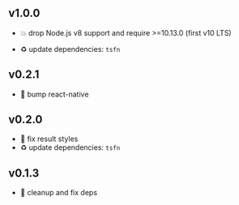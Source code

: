 ## v1.0.0

* 💥 drop Node.js v8 support and require >=10.13.0 (first v10 LTS)

* ♻️ update dependencies: `tsfn`

## v0.2.1

* 🐞 bump react-native

## v0.2.0

* 🐞 fix result styles
* ♻️ update dependencies: `tsfn`

## v0.1.3

* 🐞 cleanup and fix deps
